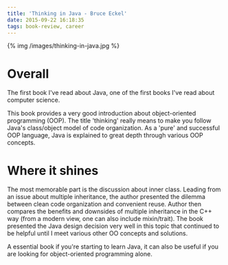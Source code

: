 ```yaml
---
title: 'Thinking in Java - Bruce Eckel'
date: 2015-09-22 16:18:35
tags: book-review, career
---
```


{% img /images/thinking-in-java.jpg %}

Overall
===
The first book I've read about Java, one of the first books I've read about computer science.

This book provides a very good introduction about object-oriented programming (OOP). The title 'thinking' really means to make you follow Java's class/object model of code organization. As a 'pure' and successful OOP language, Java is explained to great depth through various OOP concepts.

Where it shines
===
The most memorable part is the discussion about inner class. Leading from an issue about multiple inheritance, the author presented the dilemma between clean code organization and convenient reuse. Author then compares the benefits and downsides of multiple inheritance in the C++ way (from a modern view, one can also include mixin/trait). The book presented the Java design decision very well in this topic that continued to be helpful until I meet various other OO concepts and solutions.

A essential book if you're starting to learn Java, it can also be useful if you are looking for object-oriented programming alone.
